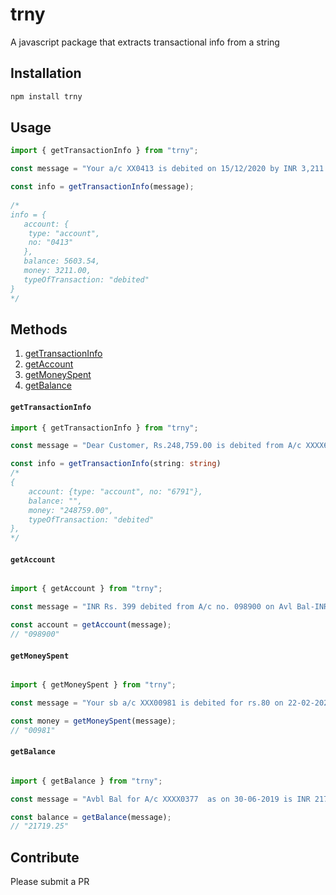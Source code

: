 # trny

A javascript package that extracts transactional info from a string

## Installation

```bash
npm install trny
```

## Usage

```javascript
import { getTransactionInfo } from "trny";

const message = "Your a/c XX0413 is debited on 15/12/2020 by INR 3,211.00 towards purchase. Avl Bal: INR 5,603.54.";

const info = getTransactionInfo(message);
 
/* 
info = {     
   account: {
    type: "account",
    no: "0413"
   },
   balance: 5603.54,
   money: 3211.00,
   typeOfTransaction: "debited" 
}
*/

```

## Methods

1. [getTransactionInfo](#gettransactioninfo)
2. [getAccount](#getaccount)
3. [getMoneySpent](#getmoneyspent)
4. [getBalance](#getbalance)

#### `getTransactionInfo`

```typescript 
import { getTransactionInfo } from "trny";

const message = "Dear Customer, Rs.248,759.00 is debited from A/c XXXX6791 for BillPay/Credit Card payment via Example Bank NetBanking. Call XXXXXXXX161XXX if txn not done by you";

const info = getTransactionInfo(string: string)
/*
{
    account: {type: "account", no: "6791"},
    balance: "",
    money: "248759.00",
    typeOfTransaction: "debited"
}, 
*/
```

#### `getAccount`

```javascript 

import { getAccount } from "trny";

const message = "INR Rs. 399 debited from A/c no. 098900 on Avl Bal-INR Rs. 57575";

const account = getAccount(message);
// "098900"
```

#### `getMoneySpent`

```javascript

import { getMoneySpent } from "trny";

const message = "Your sb a/c XXX00981 is debited for rs.80 on 22-02-2021 by transfer avl bal rs:6802.04";

const money = getMoneySpent(message);
// "00981"

```

#### `getBalance`

```javascript

import { getBalance } from "trny";

const message = "Avbl Bal for A/c XXXX0377  as on 30-06-2019 is INR 21719.25. Combined Avbl Bal is INR 21719.25. Use Mobile Banking App to track A/c (app.kotak.com)";

const balance = getBalance(message);
// "21719.25"

```

## Contribute

Please submit a PR
